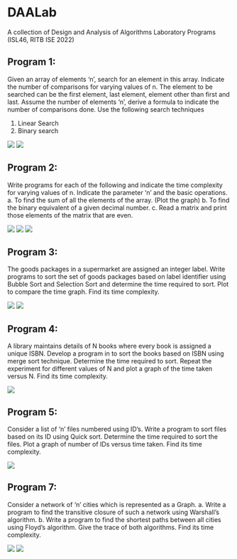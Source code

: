 # DAALab 
A collection of Design and Analysis of Algorithms Laboratory Programs (ISL46, RITB ISE 2022) 

## Program 1:
Given an array of elements ‘n’, search for an element in this array. Indicate the number of  comparisons for varying values of n. The element to be searched can be the first element, last element, element other than first and last. Assume the number of elements ‘n’, derive a formula to indicate the number of comparisons done.
Use the following search techniques
1. Linear Search
2. Binary search

![](linear_search_vs_binary_search/Linear%20Search.png)
![](linear_search_vs_binary_search/Binary%20Search.png)

## Program 2:
Write programs for each of the following and indicate the time complexity for varying values of n. Indicate the parameter ‘n’ and the basic operations.
a. To find the sum of all the elements of the array. (Plot the graph)
b. To find the binary equivalent of a given decimal number. 
c. Read a matrix and print those elements of the matrix that are even.

![](array_sum/Sum%20of%20Array%20Elements.png)
![](decimal_to_binary/Decimal%20to%20Binary%20(Iterative).png)
![](matrix_even/Even%20element%20matrix%20probe.png)

## Program 3:
The goods packages in a supermarket are assigned an integer label. Write programs to sort the set of goods packages based on label identifier using Bubble Sort and Selection Sort and determine the time required to sort. Plot to compare the time graph. Find its time complexity.

![](bubble_sort_vs_selection_sort/Bubble%20Sort.png)
![](bubble_sort_vs_selection_sort/Selection%20Sort.png)

## Program 4:
A library maintains details of N books where every book is assigned a unique ISBN. Develop a program in to sort the books based on ISBN using merge sort technique. Determine the time required to sort. Repeat the experiment for different values of N and plot a graph of the time taken versus N. Find its time complexity.

![](merge_sort/Merge%20Sort.png)

## Program 5:
Consider a list of ‘n’ files numbered using ID’s. Write a program to sort files based on its ID using Quick sort. Determine the time required to sort the files. Plot a graph of number of IDs versus time taken. Find its time complexity.

![](quick_sort/Quick%20Sort.png)

## Program 7:
Consider a network of ‘n’ cities which is represented as a Graph. 
a. Write a program to find the transitive closure of such a network using Warshall’s algorithm. 
b. Write a program to find the shortest paths between all cities using Floyd’s algorithm. 
Give the trace of both algorithms. Find its time complexity.

![](warshall/Warshall%20Algorithm.png)
![](floyd/Floyd%20Algorithm.png)